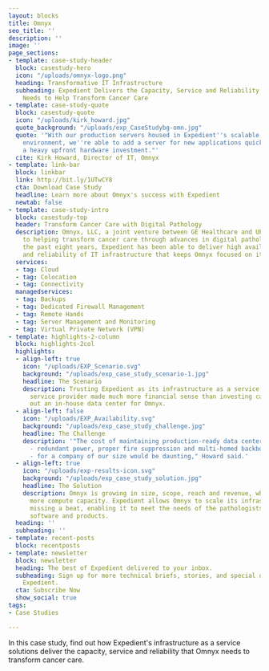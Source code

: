 ```yaml
---
layout: blocks
title: Omnyx
seo_title: ''
description: ''
image: ''
page_sections:
- template: case-study-header
  block: casestudy-hero
  icon: "/uploads/omnyx-logo.png"
  heading: Transformative IT Infrastructure
  subheading: Expedient Delivers the Capacity, Service and Reliability that Omnyx
    Needs to Help Transform Cancer Care
- template: case-study-quote
  block: casestudy-quote
  icon: "/uploads/kirk_howard.jpg"
  quote_background: "/uploads/exp_CaseStudybg-omn.jpg"
  quote: '"With our production servers housed in Expedient''s scalable, virtualized
    environment, we''re able to add a server for new applications quickly, without
    a heavy upfront hardware investment."'
  cite: Kirk Howard, Director of IT, Omnyx
- template: link-bar
  block: linkbar
  link: http://bit.ly/1UTwCY8
  cta: Download Case Study
  headline: Learn more about Omnyx's success with Expedient
  newtab: false
- template: case-study-intro
  block: casestudy-top
  header: Transform Cancer Care with Digital Pathology
  description: Omnyx, LLC, a joint venture between GE Healthcare and UPMC, is committed
    to helping transform cancer care through advances in digital pathology... For
    the past eight years, Expedient has been able to deliver high availability, scalability
    and reliability of IT infrastructure that keeps Omnyx focused on its mission.
  services:
  - tag: Cloud
  - tag: Colocation
  - tag: Connectivity
  managedservices:
  - tag: Backups
  - tag: Dedicated Firewall Management
  - tag: Remote Hands
  - tag: Server Management and Monitoring
  - tag: Virtual Private Network (VPN)
- template: highlights-2-column
  block: highlights-2col
  highlights:
  - align-left: true
    icon: "/uploads/EXP_Scenario.svg"
    background: "/uploads/exp_case_study_scenario-1.jpg"
    headline: The Scenario
    description: Trusting Expedient as its infrastructure as a service (IaaS) hosting
      service provider made much more financial sense than investing capital to build
      out an in-house data center for Omnyx.
  - align-left: false
    icon: "/uploads/EXP_Availability.svg"
    background: "/uploads/exp_case_study_challenge.jpg"
    headline: The Challenge
    description: '"The cost of maintaining production-ready data center infrastructure
      - redundant power, proper fire suppression and multi-homed backbone connectivity
      - for a company of our size would be daunting," Howard said.'
  - align-left: true
    icon: "/uploads/exp-results-icon.svg"
    background: "/uploads/exp_case_study_solution.jpg"
    headline: The Solution
    description: Omnyx is growing in size, scope, reach and revenue, which requires
      more compute capacity. Expedient allows Omnyx to scale its infrastructure without
      missing a beat, enabling it to meet the needs of the pathologists using its
      software and products.
  heading: ''
  subheading: ''
- template: recent-posts
  block: recentposts
- template: newsletter
  block: newsletter
  heading: The best of Expedient delivered to your inbox.
  subheading: Sign up for more technical briefs, stories, and special offers from
    Expedient.
  cta: Subscribe Now
  show_social: true
tags:
- Case Studies

---
```

In this case study, find out how Expedient's infrastructure as a service solutions deliver the capacity, service and reliability that Omnyx needs to transform cancer care.